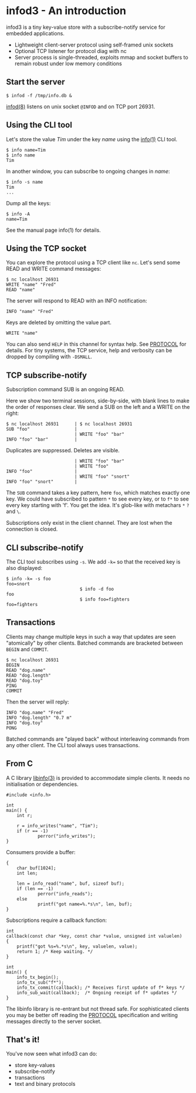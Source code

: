 
# infod3 - An introduction

infod3 is a tiny key-value store with a subscribe-notify service
for embedded applications.

  * Lightweight client-server protocol using self-framed unix sockets
  * Optional TCP listener for protocol diag with nc
  * Server process is single-threaded, exploits mmap and socket buffers
    to remain robust under low memory conditions

## Start the server

    $ infod -f /tmp/info.db &

[infod(8)](https://github.com/dleonard0/infod3/wiki/infod%288%29)
listens on unix socket `@INFOD` and on TCP port 26931.

## Using the CLI tool

Let's store the value *Tim* under the key *name*
using the
[info(1)](https://github.com/dleonard0/infod3/wiki/info%281%29)
CLI tool.

    $ info name=Tim
    $ info name
    Tim

In another window, you can subscribe to ongoing changes in *name*:

    $ info -s name
    Tim
    ...

Dump all the keys:

    $ info -A
    name=Tim

See the manual page info(1) for details.

## Using the TCP socket

You can explore the protocol using a TCP client like `nc`.
Let's send some READ and WRITE command messages:

    $ nc localhost 26931
    WRITE "name" "Fred"
    READ "name"

The server will respond to READ with an INFO notification:

    INFO "name" "Fred"

Keys are deleted by omitting the value part.

    WRITE "name"

You can also send `HELP` in this channel for syntax help.
See [PROTOCOL](PROTOCOL) for details.
For tiny systems, the TCP service, help and verbosity
can be dropped by compiling with `-DSMALL`.

## TCP subscribe-notify

Subscription command SUB is an ongoing READ.

Here we show two terminal sessions, side-by-side,
with blank lines to make the order of responses clear.
We send a SUB on the left and a WRITE on the right:

    $ nc localhost 26931      | $ nc localhost 26931
    SUB "foo"                 |
                              | WRITE "foo" "bar"
    INFO "foo" "bar"          |

Duplicates are suppressed. Deletes are visible.

                              | WRITE "foo" "bar"
                              | WRITE "foo"
    INFO "foo"                |
                              | WRITE "foo" "snort"
    INFO "foo" "snort"        |

The `SUB` command takes a key pattern, here `foo`,
which matches exactly one key.
We could have subscribed to pattern `*` to see every key,
or to `f*` to see every key starting with 'f'.
You get the idea.
It's glob-like with metachars `*` `?` and `\`.

Subscriptions only exist in the client channel.
They are lost when the connection is closed.

## CLI subscribe-notify

The CLI tool subscribes using `-s`.
We add `-k=` so that the received key is also displayed:

    $ info -k= -s foo
    foo=snort
                                $ info -d foo
    foo
                                $ info foo=fighters
    foo=fighters

## Transactions

Clients may change multiple keys in such a way that updates
are seen "atomically"  by other clients.
Batched commands are bracketed between `BEGIN` and `COMMIT`.

    $ nc localhost 26931
    BEGIN
    READ "dog.name"
    READ "dog.length"
    READ "dog.toy"
    PING
    COMMIT

Then the server will reply:

    INFO "dog.name" "Fred"
    INFO "dog.length" "0.7 m"
    INFO "dog.toy"
    PONG

Batched commands are "played back" without interleaving commands
from any other client.
The CLI tool always uses transactions.

## From C

A C library
[libinfo(3)](https://github.com/dleonard0/infod3/wiki/libinfo%283%29)
is provided to accommodate simple clients.
It needs no initialisation or dependencies.

    #include <info.h>

    int
    main() {
        int r;
        
        r = info_writes("name", "Tim");
        if (r == -1)
                perror("info_writes");
    }

Consumers provide a buffer:

    {
        char buf[1024];
        int len;
        
        len = info_read("name", buf, sizeof buf);
        if (len == -1)
                perror("info_reads");
        else
                printf("got name=%.*s\n", len, buf);
    }

Subscriptions require a callback function:

    int
    callback(const char *key, const char *value, unsigned int valuelen)
    {
        printf("got %s=%.*s\n", key, valuelen, value);
        return 1; /* Keep waiting. */
    }

    int
    main() {
        info_tx_begin();
        info_tx_sub("f*");
        info_tx_commit(callback); /* Receives first update of f* keys */
        info_sub_wait(callback);  /* Ongoing receipt of f* updates */
    }

The libinfo library is re-entrant but not thread safe.
For sophisticated clients you may be better off reading the
[PROTOCOL](PROTOCOL)
specification and writing messages directly to the server socket.

## That's it!

You've now seen what infod3 can do:

 - store key-values
 - subscribe-notify
 - transactions
 - text and binary protocols

